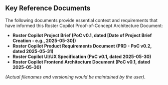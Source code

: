 ## Key Reference Documents

The following documents provide essential context and requirements that have informed this Roster Copilot Proof-of-Concept Architecture Document:

* **Roster Copilot Project Brief (PoC v0.1, dated [Date of Project Brief Creation - e.g., 2025-05-30])**
* **Roster Copilot Product Requirements Document (PRD - PoC v0.2, dated 2025-05-31)**
* **Roster Copilot UI/UX Specification (PoC v0.1, dated 2025-05-30)**
* **Roster Copilot Frontend Architecture Document (PoC v0.1, dated 2025-05-30)**

*(Actual filenames and versioning would be maintained by the user).*